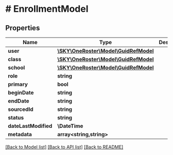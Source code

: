 # # EnrollmentModel

## Properties

Name | Type | Description | Notes
------------ | ------------- | ------------- | -------------
**user** | [**\SKY\OneRoster\Model\GuidRefModel**](GuidRefModel.md) |  | [optional]
**class** | [**\SKY\OneRoster\Model\GuidRefModel**](GuidRefModel.md) |  | [optional]
**school** | [**\SKY\OneRoster\Model\GuidRefModel**](GuidRefModel.md) |  | [optional]
**role** | **string** |  | [optional]
**primary** | **bool** |  | [optional]
**beginDate** | **string** |  | [optional]
**endDate** | **string** |  | [optional]
**sourcedId** | **string** |  | [optional]
**status** | **string** |  | [optional]
**dateLastModified** | **\DateTime** |  | [optional]
**metadata** | **array<string,string>** |  | [optional]

[[Back to Model list]](../../README.md#models) [[Back to API list]](../../README.md#endpoints) [[Back to README]](../../README.md)
